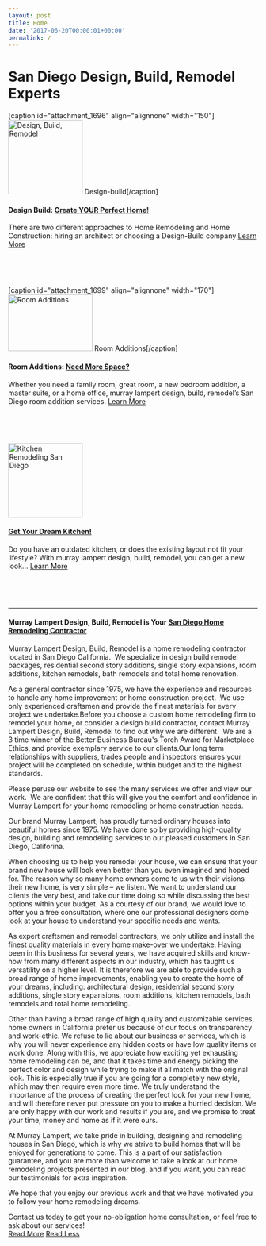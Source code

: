 ```yaml
---
layout: post
title: Home
date: '2017-06-20T00:00:01+00:00'
permalink: /
---
```

<h1>San Diego Design, Build, Remodel Experts</h1>
[caption id="attachment_1696" align="alignnone" width="150"]<a href="/san-diego-design-build-contractors/"><img class="Thumbs wp-image-1696 size-thumbnail" src="http://murraylampert.com/wp-content/uploads/Miller2-150x150.jpg" alt="Design, Build, Remodel" width="150" height="150" /></a> Design-build[/caption]
<h4>Design Build: <a href="/san-diego-design-build-contractors/">Create YOUR Perfect Home!</a></h4>
There are two different approaches to Home Remodeling and Home Construction: hiring an architect or choosing a Design-Build company
<a class="more" href="/san-diego-design-build-contractors/">Learn More</a>

&nbsp;

&nbsp;

[caption id="attachment_1699" align="alignnone" width="170"]<a href="/san-diego-room-additions/"><img class="size-Home Thumbs wp-image-1699" src="http://www.murraylampert.com/wp-content/uploads/GreatRoom-170x114.jpg" alt="Room Additions" width="170" height="114" /></a> Room Additions[/caption]
<h4>Room Additions: <a href="/san-diego-room-additions/">Need More Space?</a></h4>
Whether you need a family room, great room, a new bedroom addition, a master suite, or a home office, murray lampert design, build, remodel’s San Diego room addition services.
<a class="more" href="/san-diego-room-additions/">Learn More</a>

&nbsp;

&nbsp;

<a href="/san-diego-kitchen-remodeling-services/"><img class="Thumbs wp-image-1700 size-thumbnail" src="http://murraylampert.com/wp-content/uploads/gravesafter3-150x150.jpg" alt="Kitchen Remodeling San Diego" width="150" height="150" /></a>
<h4><a href="/san-diego-kitchen-remodeling-services/">Get Your Dream Kitchen!</a></h4>
Do you have an outdated kitchen, or does the existing layout not fit your lifestyle? With murray lampert design, build, remodel, you can get a new look...
<a class="more" href="/san-diego-kitchen-remodeling-services/">Learn More</a>

&nbsp;

&nbsp;

<hr />

<h4>Murray Lampert Design, Build, Remodel is Your
<a href="/remodel/">San Diego Home Remodeling Contractor</a></h4>
Murray Lampert Design, Build, Remodel is a home remodeling contractor located in San Diego California.  We specialize in design build remodel packages, residential second story additions, single story expansions, room additions, kitchen remodels, bath remodels and total home renovation.
<div class="expand-content-more">

As a general contractor since 1975, we have the experience and resources to handle any home improvement or home construction project.  We use only experienced craftsmen and provide the finest materials for every project we undertake.Before you choose a custom home remodeling firm to remodel your home, or consider a design build contractor, contact Murray Lampert Design, Build, Remodel to find out why we are different.  We are a 3 time winner of the Better Business Bureau's Torch Award for Marketplace Ethics, and provide exemplary service to our clients.Our long term relationships with suppliers, trades people and inspectors ensures your project will be completed on schedule, within budget and to the highest standards.

Please peruse our website to see the many services we offer and view our work.  We are confident that this will give you the comfort and confidence in Murray Lampert for your home remodeling or home construction needs.

Our brand Murray Lampert, has proudly turned ordinary houses into beautiful homes since 1975. We have done so by providing high-quality design, building and remodeling services to our pleased customers in San Diego, Califorina.

When choosing us to help you remodel your house, we can ensure that your brand new house will look even better than you even imagined and hoped for. The reason why so many home owners come to us with their visions their new home, is very simple – we listen. We want to understand our clients the very best, and take our time doing so while discussing the best options within your budget. As a courtesy of our brand, we would love to offer you a free consultation, where one our professional designers come look at your house to understand your specific needs and wants.

As expert craftsmen and remodel contractors, we only utilize and install the finest quality materials in every home make-over we undertake. Having been in this business for several years, we have acquired skills and know-how from many different aspects in our industry, which has taught us versatility on a higher level. It is therefore we are able to provide such a broad range of home improvements, enabling you to create the home of your dreams, including: architectural design, residential second story additions, single story expansions, room additions, kitchen remodels, bath remodels and total home remodeling.

Other than having a broad range of high quality and customizable services, home owners in California prefer us because of our focus on transparency and work-ethic. We refuse to lie about our business or services, which is why you will never experience any hidden costs or have low quality items or work done. Along with this, we appreciate how exciting yet exhausting home remodeling can be, and that it takes time and energy picking the perfect color and design while trying to make it all match with the original look. This is especially true if you are going for a completely new style, which may then require even more time. We truly understand the importance of the process of creating the perfect look for your new home, and will therefore never put pressure on you to make a hurried decision. We are only happy with our work and results if you are, and we promise to treat your time, money and home as if it were ours.

At Murray Lampert, we take pride in building, designing and remodeling houses in San Diego, which is why we strive to build homes that will be enjoyed for generations to come. This is a part of our satisfaction guarantee, and you are more than welcome to take a look at our home remodeling projects presented in our blog, and if you want, you can read our testimonials for extra inspiration.

We hope that you enjoy our previous work and that we have motivated you to follow your home remodeling dreams.
<p style="display: inline !important;">Contact us today to get your no-obligation home consultation, or feel free to ask about our services!</p>
<p style="display: inline !important;"></p>

</div>
<a class="more expand-trigger-more" href="#">Read More</a>
<a class="more expand-trigger-less" href="#">Read Less</a>
